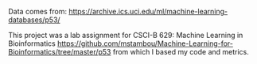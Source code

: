 Data comes from:
https://archive.ics.uci.edu/ml/machine-learning-databases/p53/

This project was a lab assignment for CSCI-B 629: Machine Learning in Bioinformatics 
https://github.com/mstambou/Machine-Learning-for-Bioinformatics/tree/master/p53
from which I based my code and metrics. 
